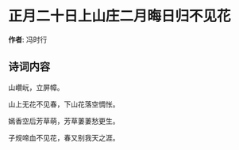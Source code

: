 # 正月二十日上山庄二月晦日归不见花

**作者**: 冯时行

## 诗词内容

山巑岏，立屏幛。

山上无花不见春，下山花落空惆怅。

嫣香空后芳草萌，芳草萋萋愁更生。

子规啼血不见花，春又别我天之涯。


